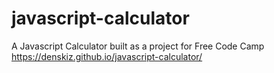 # javascript-calculator
A Javascript Calculator built as a project for Free Code Camp 
https://denskiz.github.io/javascript-calculator/

